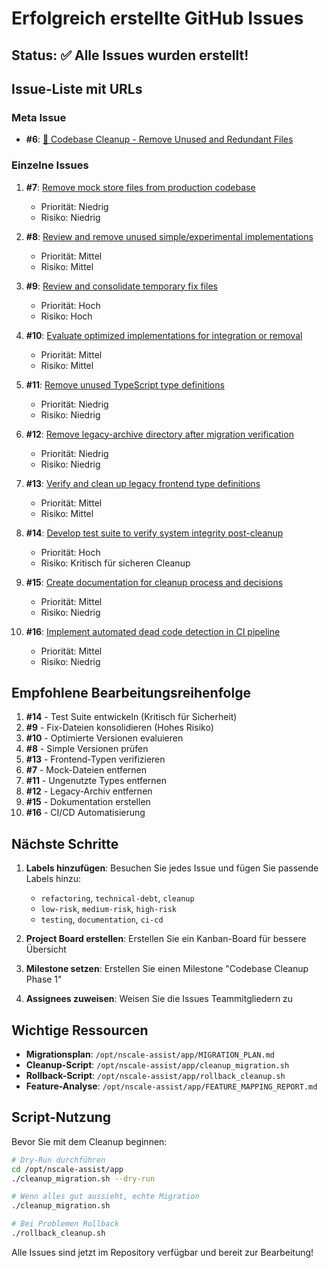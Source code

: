 # Erfolgreich erstellte GitHub Issues

## Status: ✅ Alle Issues wurden erstellt!

## Issue-Liste mit URLs

### Meta Issue
- **#6**: [🧹 Codebase Cleanup - Remove Unused and Redundant Files](https://github.com/starputzer/nscale-dms-assistent/issues/6)

### Einzelne Issues

1. **#7**: [Remove mock store files from production codebase](https://github.com/starputzer/nscale-dms-assistent/issues/7)
   - Priorität: Niedrig
   - Risiko: Niedrig

2. **#8**: [Review and remove unused simple/experimental implementations](https://github.com/starputzer/nscale-dms-assistent/issues/8)
   - Priorität: Mittel
   - Risiko: Mittel

3. **#9**: [Review and consolidate temporary fix files](https://github.com/starputzer/nscale-dms-assistent/issues/9)
   - Priorität: Hoch
   - Risiko: Hoch

4. **#10**: [Evaluate optimized implementations for integration or removal](https://github.com/starputzer/nscale-dms-assistent/issues/10)
   - Priorität: Mittel
   - Risiko: Mittel

5. **#11**: [Remove unused TypeScript type definitions](https://github.com/starputzer/nscale-dms-assistent/issues/11)
   - Priorität: Niedrig
   - Risiko: Niedrig

6. **#12**: [Remove legacy-archive directory after migration verification](https://github.com/starputzer/nscale-dms-assistent/issues/12)
   - Priorität: Niedrig
   - Risiko: Niedrig

7. **#13**: [Verify and clean up legacy frontend type definitions](https://github.com/starputzer/nscale-dms-assistent/issues/13)
   - Priorität: Mittel
   - Risiko: Mittel

8. **#14**: [Develop test suite to verify system integrity post-cleanup](https://github.com/starputzer/nscale-dms-assistent/issues/14)
   - Priorität: Hoch
   - Risiko: Kritisch für sicheren Cleanup

9. **#15**: [Create documentation for cleanup process and decisions](https://github.com/starputzer/nscale-dms-assistent/issues/15)
   - Priorität: Mittel
   - Risiko: Niedrig

10. **#16**: [Implement automated dead code detection in CI pipeline](https://github.com/starputzer/nscale-dms-assistent/issues/16)
    - Priorität: Mittel
    - Risiko: Niedrig

## Empfohlene Bearbeitungsreihenfolge

1. **#14** - Test Suite entwickeln (Kritisch für Sicherheit)
2. **#9** - Fix-Dateien konsolidieren (Hohes Risiko)
3. **#10** - Optimierte Versionen evaluieren
4. **#8** - Simple Versionen prüfen
5. **#13** - Frontend-Typen verifizieren
6. **#7** - Mock-Dateien entfernen
7. **#11** - Ungenutzte Types entfernen
8. **#12** - Legacy-Archiv entfernen
9. **#15** - Dokumentation erstellen
10. **#16** - CI/CD Automatisierung

## Nächste Schritte

1. **Labels hinzufügen**: Besuchen Sie jedes Issue und fügen Sie passende Labels hinzu:
   - `refactoring`, `technical-debt`, `cleanup`
   - `low-risk`, `medium-risk`, `high-risk`
   - `testing`, `documentation`, `ci-cd`

2. **Project Board erstellen**: Erstellen Sie ein Kanban-Board für bessere Übersicht

3. **Milestone setzen**: Erstellen Sie einen Milestone "Codebase Cleanup Phase 1"

4. **Assignees zuweisen**: Weisen Sie die Issues Teammitgliedern zu

## Wichtige Ressourcen

- **Migrationsplan**: `/opt/nscale-assist/app/MIGRATION_PLAN.md`
- **Cleanup-Script**: `/opt/nscale-assist/app/cleanup_migration.sh`
- **Rollback-Script**: `/opt/nscale-assist/app/rollback_cleanup.sh`
- **Feature-Analyse**: `/opt/nscale-assist/app/FEATURE_MAPPING_REPORT.md`

## Script-Nutzung

Bevor Sie mit dem Cleanup beginnen:

```bash
# Dry-Run durchführen
cd /opt/nscale-assist/app
./cleanup_migration.sh --dry-run

# Wenn alles gut aussieht, echte Migration
./cleanup_migration.sh

# Bei Problemen Rollback
./rollback_cleanup.sh
```

Alle Issues sind jetzt im Repository verfügbar und bereit zur Bearbeitung!